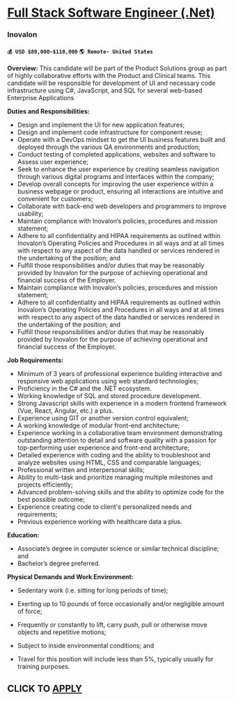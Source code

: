 # [Full Stack Software Engineer (.Net)](https://www.remotewlb.com/apply/full-stack-software-engineer-net-106902)  
### Inovalon  
#### `💰 USD $80,000~$110,000` `🌎 Remote- United States`  

**Overview:** This candidate will be part of the Product Solutions group as part of highly collaborative efforts with the Product and Clinical teams. This candidate will be responsible for development of UI and necessary code infrastructure using C#, JavaScript, and SQL for several web-based Enterprise Applications

**Duties and Responsibilities:**

  * Design and implement the UI for new application features;
  * Design and implement code infrastructure for component reuse;
  * Operate with a DevOps mindset to get the UI business features built and deployed through the various QA environments and production;
  * Conduct testing of completed applications, websites and software to Assess user experience;
  * Seek to enhance the user experience by creating seamless navigation through various digital programs and interfaces within the company;
  * Develop overall concepts for improving the user experience within a business webpage or product, ensuring all interactions are intuitive and convenient for customers;
  * Collaborate with back-end web developers and programmers to improve usability;
  * Maintain compliance with Inovalon’s policies, procedures and mission statement;
  * Adhere to all confidentiality and HIPAA requirements as outlined within Inovalon’s Operating Policies and Procedures in all ways and at all times with respect to any aspect of the data handled or services rendered in the undertaking of the position; and
  * Fulfill those responsibilities and/or duties that may be reasonably provided by Inovalon for the purpose of achieving operational and financial success of the Employer.
  * Maintain compliance with Inovalon’s policies, procedures and mission statement;
  * Adhere to all confidentiality and HIPAA requirements as outlined within Inovalon’s Operating Policies and Procedures in all ways and at all times with respect to any aspect of the data handled or services rendered in the undertaking of the position; and
  * Fulfill those responsibilities and/or duties that may be reasonably provided by Inovalon for the purpose of achieving operational and financial success of the Employer.

**Job Requirements:**

  * Minimum of 3 years of professional experience building interactive and responsive web applications using web standard technologies;
  * Proficiency in the C# and the .NET ecosystem.
  * Working knowledge of SQL and stored procedure development.
  * Strong Javascript skills with experience in a modern frontend framework (Vue, React, Angular, etc.) a plus.
  * Experience using GIT or another version control equivalent;
  * A working knowledge of modular front-end architecture;
  * Experience working in a collaborative team environment demonstrating outstanding attention to detail and software quality with a passion for top-performing user experience and front-end architecture;
  * Detailed experience with coding and the ability to troubleshoot and analyze websites using HTML, CSS and comparable languages;
  * Professional written and interpersonal skills;
  * Ability to multi-task and prioritize managing multiple milestones and projects efficiently;
  * Advanced problem-solving skills and the ability to optimize code for the best possible outcome;
  * Experience creating code to client's personalized needs and requirements;
  * Previous experience working with healthcare data a plus.

**Education:**

  * Associate’s degree in computer science or similar technical discipline; and
  * Bachelor’s degree preferred.

**Physical Demands and Work Environment:**

  * Sedentary work (i.e. sitting for long periods of time);

  * Exerting up to 10 pounds of force occasionally and/or negligible amount of force; 
  * Frequently or constantly to lift, carry push, pull or otherwise move objects and repetitive motions;
  * Subject to inside environmental conditions; and
  * Travel for this position will include less than 5%, typically usually for training purposes.

  
## CLICK TO [APPLY](https://www.remotewlb.com/apply/full-stack-software-engineer-net-106902)

